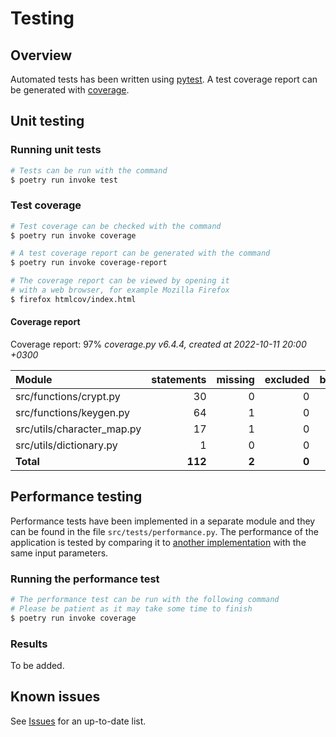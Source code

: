 # Testing

## Overview

Automated tests has been written using [pytest](https://docs.pytest.org/en/7.1.x). A test coverage report can be generated with [coverage](https://coverage.readthedocs.io/en/6.5.0/).

## Unit testing

### Running unit tests

```bash
# Tests can be run with the command
$ poetry run invoke test
```

### Test coverage

```bash
# Test coverage can be checked with the command
$ poetry run invoke coverage

# A test coverage report can be generated with the command
$ poetry run invoke coverage-report

# The coverage report can be viewed by opening it
# with a web browser, for example Mozilla Firefox
$ firefox htmlcov/index.html
```

#### Coverage report

Coverage report: 97%
*coverage.py v6.4.4, created at 2022-10-11 20:00 +0300*

| Module 	                 | statements |	missing | excluded | branches | partial | coverage |
| :------------------------- | ---------: | ------: | -------: | -------: | ------: | -------: |
| src/functions/crypt.py 	 |         30 |       0 |        0 |        8 |       0 |     100% |
| src/functions/keygen.py 	 |         64 |       1 |        0 |       18 |       1 |      98% |
| src/utils/character_map.py | 	       17 |       1 |        0 |       10 |       1 |      93% |
| src/utils/dictionary.py    |          1 |       0 |        0 |        0 |       0 |     100% |
| **Total**                  |    **112** |   **2** |    **0** |   **36** |   **2** |  **97%** |

## Performance testing

Performance tests have been implemented in a separate module and they can be found in the file `src/tests/performance.py`. The performance of the application is tested by comparing it to [another implementation](https://github.com/sybrenstuvel/python-rsa) with the same input parameters.

### Running the performance test

```bash
# The performance test can be run with the following command
# Please be patient as it may take some time to finish
$ poetry run invoke coverage
```

### Results

To be added.

## Known issues

See [Issues](https://github.com/rikurauhala/rsa/issues) for an up-to-date list.

